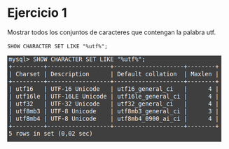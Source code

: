 # Ejercicio 1
Mostrar todos los conjuntos de caracteres que contengan la palabra utf.

`SHOW CHARACTER SET LIKE "%utf%";`

![Comando ej1](ej1.png)